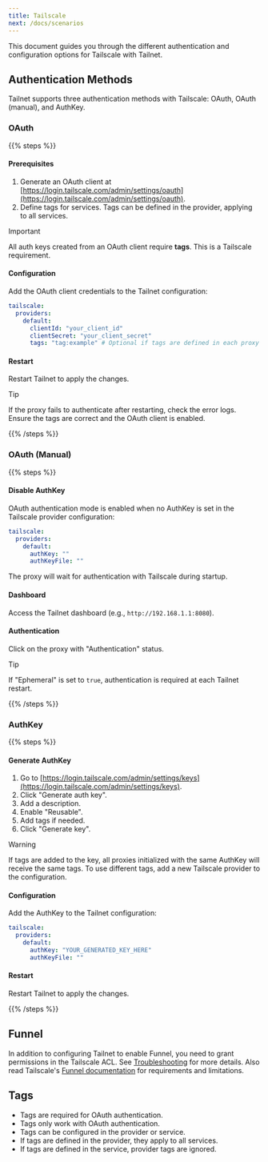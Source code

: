 ```yaml
---
title: Tailscale
next: /docs/scenarios
---
```



This document guides you through the different authentication and configuration
options for Tailscale with Tailnet.

## Authentication Methods

Tailnet supports three authentication methods with Tailscale: OAuth,
OAuth (manual), and AuthKey.

### OAuth

{{% steps %}}

#### Prerequisites

1. Generate an OAuth client at [https://login.tailscale.com/admin/settings/oauth](https://login.tailscale.com/admin/settings/oauth).
2. Define tags for services. Tags can be defined in the provider, applying to
all services.

> [!Important]
> All auth keys created from an OAuth client require **tags**. This is a Tailscale requirement.

#### Configuration

Add the OAuth client credentials to the Tailnet configuration:

```yaml {filename="/config/tailnet.yaml"}
tailscale:
  providers:
    default:
      clientId: "your_client_id"
      clientSecret: "your_client_secret"
      tags: "tag:example" # Optional if tags are defined in each proxy
```

#### Restart

Restart Tailnet to apply the changes.

> [!Tip]
> If the proxy fails to authenticate after restarting, check the error logs.
> Ensure the tags are correct and the OAuth client is enabled.

{{% /steps %}}

### OAuth (Manual)

{{% steps %}}

#### Disable AuthKey

OAuth authentication mode is enabled when no AuthKey is set in the Tailscale
provider configuration:

```yaml {filename="/config/tailnet.yaml"}
tailscale:
  providers:
    default:
      authKey: ""
      authKeyFile: ""
```

The proxy will wait for authentication with Tailscale during startup.

#### Dashboard

Access the Tailnet dashboard (e.g., `http://192.168.1.1:8080`).

#### Authentication

Click on the proxy with "Authentication" status.

> [!Tip]
> If "Ephemeral" is set to `true`, authentication is required at each Tailnet restart.

{{% /steps %}}

### AuthKey

{{% steps %}}

#### Generate AuthKey

1. Go to [https://login.tailscale.com/admin/settings/keys](https://login.tailscale.com/admin/settings/keys).
2. Click "Generate auth key".
3. Add a description.
4. Enable "Reusable".
5. Add tags if needed.
6. Click "Generate key".

> [!Warning]
> If tags are added to the key, all proxies initialized with the same AuthKey will receive the same tags. To use different tags, add a new Tailscale provider to the configuration.

#### Configuration

Add the AuthKey to the Tailnet configuration:

```yaml {filename="/config/tailnet.yaml"}
tailscale:
  providers:
    default:
      authKey: "YOUR_GENERATED_KEY_HERE"
      authKeyFile: ""
```

#### Restart

Restart Tailnet to apply the changes.

{{% /steps %}}

## Funnel

In addition to configuring Tailnet to enable Funnel, you need to grant
permissions in the Tailscale ACL. See [Troubleshooting](.././troubleshooting/#funnel-doesnt-work)
for more details. Also read Tailscale's [Funnel documentation](https://tailscale.com/kb/1223/funnel#requirements-and-limitations)
for requirements and limitations.

## Tags

- Tags are required for OAuth authentication.
- Tags only work with OAuth authentication.
- Tags can be configured in the provider or service.
- If tags are defined in the provider, they apply to all services.
- If tags are defined in the service, provider tags are ignored.

